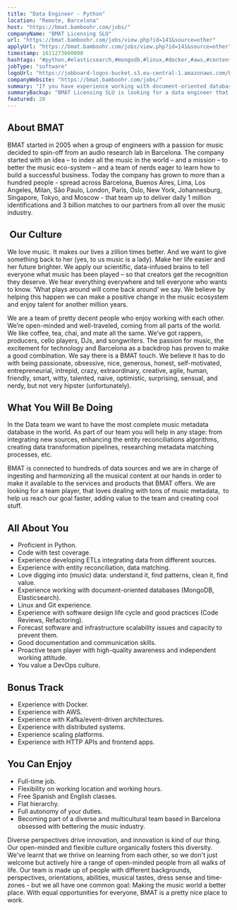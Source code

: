 ```yaml
---
title: "Data Engineer - Python"
location: "Remote, Barcelona"
host: "https://bmat.bamboohr.com/jobs/"
companyName: "BMAT Licensing SLU"
url: "https://bmat.bamboohr.com/jobs/view.php?id=141&source=other"
applyUrl: "https://bmat.bamboohr.com/jobs/view.php?id=141&source=other"
timestamp: 1611273600000
hashtags: "#python,#elasticsearch,#mongodb,#linux,#docker,#aws,#content,#ui/ux,#git,#scrum"
jobType: "software"
logoUrl: "https://jobboard-logos-bucket.s3.eu-central-1.amazonaws.com/bmat-licensing-slu"
companyWebsite: "https://bmat.bamboohr.com/jobs/"
summary: "If you have experience working with document-oriented databases like MongoDB or Elasticsearch, BMAT Licensing SLU has a job opening for a Data Engineer."
summaryBackup: "BMAT Licensing SLU is looking for a data engineer that has experience in: #python, #linux, #docker."
featured: 20
---
```


## About BMAT 

BMAT started in 2005 when a group of engineers with a passion for music decided to spin-off from an audio research lab in Barcelona. The company started with an idea – to index all the music in the world – and a mission – to better the music eco-system – and a team of nerds eager to learn how to build a successful business. Today the company has grown to more than a hundred people - spread across Barcelona, Buenos Aires, Lima, Los Angeles, Milan, São Paulo, London, Paris, Oslo, New York, Johannesburg, Singapore, Tokyo, and Moscow - that team up to deliver daily 1 million identifications and 3 billion matches to our partners from all over the music industry.

##  Our Culture 

We love music. It makes our lives a zillion times better. And we want to give something back to her (yes, to us music is a lady). Make her life easier and her future brighter. We apply our scientific, data-infused brains to tell everyone what music has been played – so that creators get the recognition they deserve. We hear everything everywhere and tell everyone who wants to know. ‘What plays around will come back around’ we say. We believe by helping this happen we can make a positive change in the music ecosystem and enjoy talent for another million years.

We are a team of pretty decent people who enjoy working with each other. We’re open-minded and well-traveled, coming from all parts of the world. We like coffee, tea, chai, and mate all the same. We’ve got rappers, producers, cello players, DJs, and songwriters. The passion for music, the excitement for technology and Barcelona as a backdrop has proven to make a good combination. We say there is a BMAT touch. We believe it has to do with being passionate, obsessive, nice, generous, honest, self-motivated, entrepreneurial, intrepid, crazy, extraordinary, creative, agile, human, friendly, smart, witty, talented, naive, optimistic, surprising, sensual, and nerdy, but not very hipster (unfortunately).

## What You Will Be Doing

In the Data team we want to have the most complete music metadata database in the world. As part of our team you will help in any stage: from integrating new sources, enhancing the entity reconciliations algorithms, creating data transformation pipelines, researching metadata matching processes, etc. 

BMAT is connected to hundreds of data sources and we are in charge of ingesting and harmonizing all the musical content at our hands in order to make it available to the services and products that BMAT offers. We are looking for a team player, that loves dealing with tons of music metadata,  to help us reach our goal faster, adding value to the team and creating cool stuff.

## All About You

*   Proficient in Python.
*   Code with test coverage.
*   Experience developing ETLs integrating data from different sources.
*   Experience with entity reconciliation, data matching.
*   Love digging into (music) data: understand it, find patterns, clean it, find value.
*   Experience working with document-oriented databases (MongoDB, Elasticsearch).
*   Linux and Git experience.
*   Experience with software design life cycle and good practices (Code Reviews, Refactoring).
*   Forecast software and infrastructure scalability issues and capacity to prevent them.
*   Good documentation and communication skills.
*   Proactive team player with high-quality awareness and independent working attitude.
*   You value a DevOps culture.  


## Bonus Track

*   Experience with Docker. 
*   Experience with AWS.
*   Experience with Kafka/event-driven architectures.
*   Experience with distributed systems.
*   Experience scaling platforms.
*   Experience with HTTP APIs and frontend apps.  


## You Can Enjoy 

*   Full-time job.
*   Flexibility on working location and working hours.  
*   Free Spanish and English classes.
*   Flat hierarchy.
*   Full autonomy of your duties.
*   Becoming part of a diverse and multicultural team based in Barcelona obsessed with bettering the music industry.

Diverse perspectives drive innovation, and innovation is kind of our thing. Our open-minded and flexible culture organically fosters this diversity. We've learnt that we thrive on learning from each other, so we don't just welcome but actively hire a range of open-minded people from all walks of life. Our team is made up of people with different backgrounds, perspectives, orientations, abilities, musical tastes, dress sense and time-zones - but we all have one common goal: Making the music world a better place. With equal opportunities for everyone, BMAT is a pretty nice place to work.
